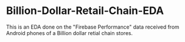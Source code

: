 # Billion-Dollar-Retail-Chain-EDA
This is an EDA done on the "Firebase Performance" data received from Android phones of a Billion dollar retial chain stores.
